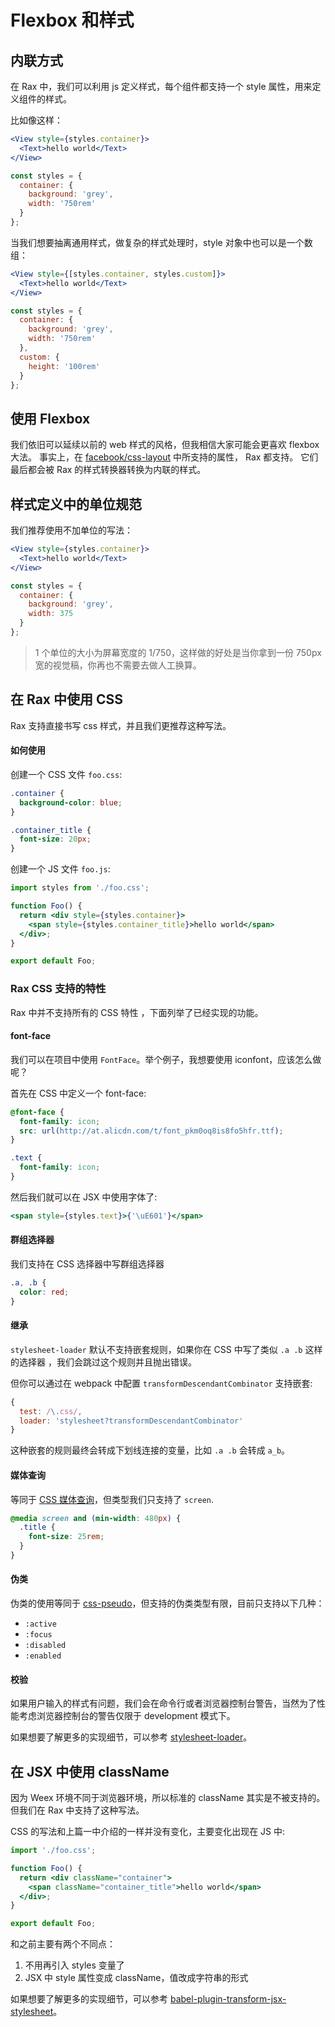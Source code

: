 # Flexbox 和样式

## 内联方式

在 Rax 中，我们可以利用 js 定义样式，每个组件都支持一个 style 属性，用来定义组件的样式。

比如像这样：

```jsx
<View style={styles.container}>
  <Text>hello world</Text>
</View>

const styles = {
  container: {
    background: 'grey',
    width: '750rem'
  }
};
```

当我们想要抽离通用样式，做复杂的样式处理时，style 对象中也可以是一个数组：

```jsx
<View style={[styles.container, styles.custom]}>
  <Text>hello world</Text>
</View>

const styles = {
  container: {
    background: 'grey',
    width: '750rem'
  },
  custom: {
    height: '100rem'
  }
};
```



## 使用 Flexbox

我们依旧可以延续以前的 web 样式的风格，但我相信大家可能会更喜欢 flexbox 大法。 
事实上，在 [facebook/css-layout](https://github.com/facebook/css-layout#supported-attributes) 中所支持的属性， Rax 都支持。 它们最后都会被 Rax 的样式转换器转换为内联的样式。  



## 样式定义中的单位规范

我们推荐使用不加单位的写法：

```jsx
<View style={styles.container}>
  <Text>hello world</Text>
</View>

const styles = {
  container: {
    background: 'grey',
    width: 375
  }
};
```

> 1 个单位的大小为屏幕宽度的 1/750，这样做的好处是当你拿到一份 750px 宽的视觉稿，你再也不需要去做人工换算。



## 在 Rax 中使用 CSS

Rax 支持直接书写 css 样式，并且我们更推荐这种写法。

#### 如何使用

创建一个 CSS 文件 `foo.css`:
```css
.container {
  background-color: blue;
}

.container_title {
  font-size: 20px;
}
```

创建一个 JS 文件 `foo.js`:

```jsx
import styles from './foo.css';

function Foo() {
  return <div style={styles.container}>
    <span style={styles.container_title}>hello world</span>
  </div>;
}

export default Foo;
```



### Rax CSS 支持的特性

Rax 中并不支持所有的 CSS 特性 ，下面列举了已经实现的功能。

#### font-face

我们可以在项目中使用 `FontFace`。举个例子，我想要使用 iconfont，应该怎么做呢？

首先在 CSS 中定义一个 font-face:

```css
@font-face {
  font-family: icon;
  src: url(http://at.alicdn.com/t/font_pkm0oq8is8fo5hfr.ttf);
}

.text {
  font-family: icon;
}
```

然后我们就可以在 JSX 中使用字体了:

```jsx
<span style={styles.text}>{'\uE601'}</span>
```

#### 群组选择器

我们支持在 CSS 选择器中写群组选择器

```css
.a, .b {
  color: red;
}
```

#### 继承

`stylesheet-loader` 默认不支持嵌套规则，如果你在 CSS 中写了类似 `.a .b` 这样的选择器 ，我们会跳过这个规则并且抛出错误。

但你可以通过在 webpack 中配置 `transformDescendantCombinator` 支持嵌套:

```js
{
  test: /\.css/,
  loader: 'stylesheet?transformDescendantCombinator'
}
```

这种嵌套的规则最终会转成下划线连接的变量，比如 `.a .b` 会转成 `a_b`。

#### 媒体查询

等同于 [CSS 媒体查询](https://developer.mozilla.org/en-US/docs/Web/CSS/@media)，但类型我们只支持了 `screen`.

```css
@media screen and (min-width: 480px) {
  .title {
    font-size: 25rem;
  }
}
```

#### 伪类

伪类的使用等同于 [css-pseudo](https://developer.mozilla.org/en-US/docs/Web/CSS/Pseudo-classes)，但支持的伪类类型有限，目前只支持以下几种：

* `:active`
* `:focus`
* `:disabled`
* `:enabled`

#### 校验

如果用户输入的样式有问题，我们会在命令行或者浏览器控制台警告，当然为了性能考虑浏览器控制台的警告仅限于 development 模式下。



如果想要了解更多的实现细节，可以参考 [stylesheet-loader](https://github.com/alibaba/rax/blob/master/packages/stylesheet-loader/README.md)。



## 在 JSX 中使用 className

因为 Weex 环境不同于浏览器环境，所以标准的 className 其实是不被支持的。但我们在 Rax 中支持了这种写法。

CSS 的写法和上篇一中介绍的一样并没有变化，主要变化出现在 JS 中:

```jsx
import './foo.css';

function Foo() {
  return <div className="container">
    <span className="container_title">hello world</span>
  </div>;
}

export default Foo;
```

和之前主要有两个不同点：

1. 不用再引入 styles 变量了
2. JSX 中 style 属性变成 className，值改成字符串的形式




如果想要了解更多的实现细节，可以参考 [babel-plugin-transform-jsx-stylesheet](https://github.com/alibaba/rax/blob/master/packages/babel-plugin-transform-jsx-stylesheet/README.md)。

